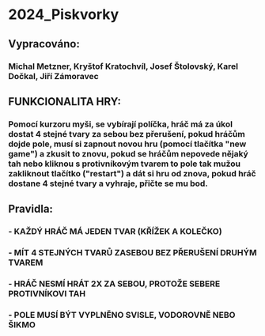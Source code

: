 # 2024_Piskvorky

## Vypracováno:
### Michal Metzner, Kryštof Kratochvíl, Josef Štolovský, Karel Dočkal, Jiří Zámoravec

## FUNKCIONALITA HRY:
### Pomocí kurzoru myši, se vybírají políčka, hráč má za úkol dostat 4 stejné tvary za sebou bez přerušení, pokud hráčům dojde pole, musí si zapnout novou hru (pomocí tlačítka "new game") a zkusit to znovu, pokud se hráčům nepovede nějaký tah nebo kliknou s protivníkovým tvarem to pole tak mužou zakliknout tlačítko ("restart") a dát si hru od znova, pokud hráč dostane 4 stejné tvary a vyhraje, přičte se mu bod.

## Pravidla:  
### - KAŽDÝ HRÁČ MÁ JEDEN TVAR (KŘÍŽEK A KOLEČKO)
### - MÍT 4 STEJNÝCH TVARŮ ZASEBOU BEZ PŘERUŠENÍ DRUHÝM TVAREM
### - HRÁČ NESMÍ HRÁT 2X ZA SEBOU, PROTOŽE SEBERE PROTIVNÍKOVI TAH
### - POLE MUSÍ BÝT VYPLNĚNO SVISLE, VODOROVNĚ NEBO ŠIKMO
